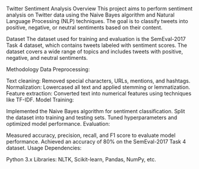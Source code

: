 Twitter Sentiment Analysis
Overview
This project aims to perform sentiment analysis on Twitter data using the Naive Bayes algorithm and Natural Language Processing (NLP) techniques. The goal is to classify tweets into positive, negative, or neutral sentiments based on their content.

Dataset
The dataset used for training and evaluation is the SemEval-2017 Task 4 dataset, which contains tweets labeled with sentiment scores. The dataset covers a wide range of topics and includes tweets with positive, negative, and neutral sentiments.

Methodology
Data Preprocessing:

Text cleaning: Removed special characters, URLs, mentions, and hashtags.
Normalization: Lowercased all text and applied stemming or lemmatization.
Feature extraction: Converted text into numerical features using techniques like TF-IDF.
Model Training:

Implemented the Naive Bayes algorithm for sentiment classification.
Split the dataset into training and testing sets.
Tuned hyperparameters and optimized model performance.
Evaluation:

Measured accuracy, precision, recall, and F1 score to evaluate model performance.
Achieved an accuracy of 80% on the SemEval-2017 Task 4 dataset.
Usage
Dependencies:

Python 3.x
Libraries: NLTK, Scikit-learn, Pandas, NumPy, etc.
